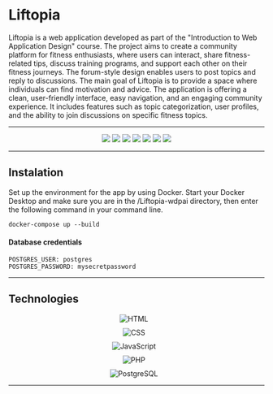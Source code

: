 <h1>Liftopia</h1>

<p>
  Liftopia is a web application developed as part of the "Introduction to Web Application Design" course. The project aims to create a community platform for fitness enthusiasts, where users can interact, share fitness-related tips, discuss training programs, and support each other on their fitness journeys. The forum-style design enables users to post topics and reply to discussions.
  The main goal of Liftopia is to provide a space where individuals can find motivation and advice. 
  The application is offering a clean, user-friendly interface, easy navigation, and an engaging community experience. It includes features such as topic categorization, user profiles, and the ability to join discussions on specific fitness topics.
</p>
<hr>

<div align="center">
  <img src="Liftopia-wdpai/assets/img7.png">
  <img src="Liftopia-wdpai/assets/img8.png">
  <img src="Liftopia-wdpai/assets/img1.png">
  <img src="Liftopia-wdpai/assets/img2.png">
  <img src="Liftopia-wdpai/assets/img5.png">
  <img src="Liftopia-wdpai/assets/img3.png">
  <img src="Liftopia-wdpai/assets/img4.png">
</div>

<hr>

<h2>Instalation</h2>
<p>Set up the environment for the app by using Docker. Start your Docker Desktop and make sure you are in the /Liftopia-wdpai directory, then enter the following command in your command line.</p>
<pre><code>docker-compose up --build</code></pre>

<h4>Database credentials</h4>
<pre><code>POSTGRES_USER: postgres
POSTGRES_PASSWORD: mysecretpassword
</code></pre>

<hr>
<h2>Technologies</h2>
<div style="display: flex; flex-direction: column; align-items: center; gap: 10px;">
    <img src="https://img.icons8.com/color/48/000000/html-5.png" alt="HTML" style="margin-right: 10px;"> 
    <img src="https://img.icons8.com/color/48/000000/css3.png" alt="CSS" style="margin-right: 10px;"> 
    <img src="https://img.icons8.com/color/48/000000/javascript.png" alt="JavaScript" style="margin-right: 10px;"> 
    <img src="https://img.icons8.com/officel/40/000000/php-logo.png" alt="PHP" style="margin-right: 10px;"> 
    <img src="https://img.icons8.com/color/48/000000/sql.png" alt="PostgreSQL" style="margin-right: 10px;">
</div>

<hr>
<h2></h2>
